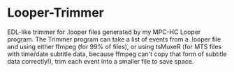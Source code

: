 # Looper-Trimmer
EDL-like trimmer for .looper files generated by my MPC-HC Looper program.  The Trimmer program can take a list of events from a .looper file and using either ffmpeg (for 99% of files), or using tsMuxeR (for MTS files with time/date subtitle data, because ffmpeg can't copy that form of subtitle data correctly!), trim each event into a smaller file to save space.
